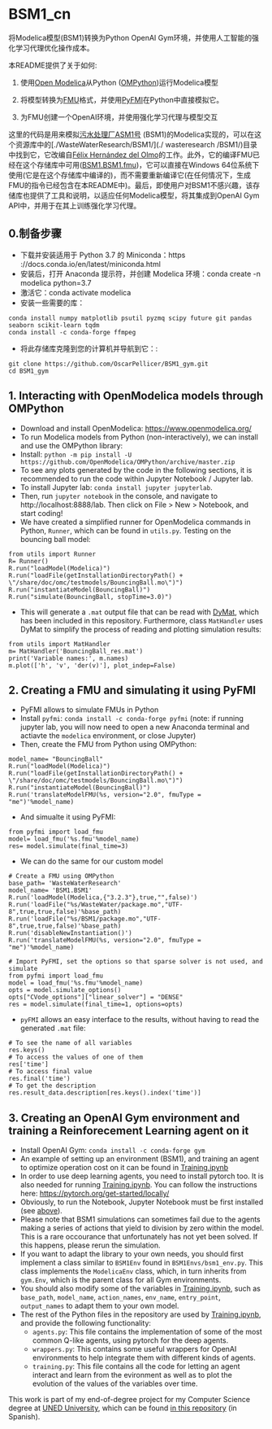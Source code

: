 # BSM1_cn

将Modelica模型(BSM1)转换为Python OpenAI Gym环境，并使用人工智能的强化学习代理优化操作成本。

本README提供了关于如何:

1. 使用[Open Modelica](https://www.openmodelica.org/)从Python ([OMPython](https://github.com/OpenModelica/OMPython))运行Modelica模型

2. 将模型转换为[FMU](https://fmi-standard.org/)格式，并使用[PyFMI](https://github.com/modelon-community/PyFMI)在Python中直接模拟它。

3. 为FMU创建一个OpenAI环境，并使用强化学习代理与模型交互

这里的代码是用来模拟[污水处理厂ASM1号](https://www.iea.lth.se/publications/Reports/LTH-IEA-7229.pdf) (BSM1)的Modelica实现的，可以在这个资源库中的[./WasteWaterResearch/BSM1/](./ wasteresearch /BSM1/)目录中找到它，它改编自[Félix Hernández del Olmo](https://github.com/felixhdelolmo/WasteWaterResearch)的工作。此外，它的编译FMU已经在这个存储库中可用([BSM1.BSM1.fmu](./BSM1.BSM1.fmu))，它可以直接在Windows 64位系统下使用(它是在这个存储库中编译的)，而不需要重新编译它(在任何情况下，生成FMU的指令已经包含在本README中)。最后，即使用户对BSM1不感兴趣，该存储库也提供了工具和说明，以适应任何Modelica模型，将其集成到OpenAI Gym API中，并用于在其上训练强化学习代理。

## 0.制备步骤
 - 下载并安装适用于 Python 3.7 的 Miniconda：https ://docs.conda.io/en/latest/miniconda.html
 - 安装后，打开 Anaconda 提示符，并创建 Modelica 环境：conda create -n modelica python=3.7
 - 激活它：conda activate modelica
 - 安装一些需要的库：
```{bash}
conda install numpy matplotlib psutil pyzmq scipy future git pandas seaborn scikit-learn tqdm
conda install -c conda-forge ffmpeg
```
 - 将此存储库克隆到您的计算机并导航到它：:
```{bash}
git clone https://github.com/OscarPellicer/BSM1_gym.git
cd BSM1_gym
```

## 1. Interacting with OpenModelica models through OMPython
 - Download and install OpenModelica: https://www.openmodelica.org/
 - To run Modelica models from Python (non-interactively), we can install and use the OMPython library:
 - Install: `python -m pip install -U https://github.com/OpenModelica/OMPython/archive/master.zip`
 - To see any plots generated by the code in the following sections, it is recommended to run the code within Jupyter Notebook / Jupyter lab.
 - To install Jupyter lab: `conda install jupyter jupyterlab`.
 - Then, run `jupyter notebook` in the console, and navigate to http://localhost:8888/lab. Then click on File > New > Notebook, and start coding!
 - We have created a simplified runner for OpenModelica commands in Python, `Runner`, which can be found in `utils.py`. Testing on the bouncing ball model:
```{python}
from utils import Runner
R= Runner()
R.run("loadModel(Modelica)")
R.run("loadFile(getInstallationDirectoryPath() + \"/share/doc/omc/testmodels/BouncingBall.mo\")")
R.run("instantiateModel(BouncingBall)")
R.run("simulate(BouncingBall, stopTime=3.0)")
```
 - This will generate a `.mat` output file that can be read with [DyMat](https://github.com/jraedler/DyMat), which has been included in this repository. Furthermore, class `MatHandler` uses DyMat to simplify the process of reading and plotting simulation results:
```{python}
from utils import MatHandler
m= MatHandler('BouncingBall_res.mat')
print('Variable names:', m.names)
m.plot(['h', 'v', 'der(v)'], plot_indep=False)
```
 
## 2.  Creating a FMU and simulating it using PyFMI
 - PyFMI allows to simulate FMUs in Python
 - Install `pyfmi`: `conda install -c conda-forge pyfmi` (note: if running jupyter lab, you will now need to open a new Anaconda terminal and actiavte the `modelica` environment, or close Jupyter)
 - Then, create the FMU from Python using OMPython:
```{python}
model_name= "BouncingBall"
R.run("loadModel(Modelica)")
R.run("loadFile(getInstallationDirectoryPath() + \"/share/doc/omc/testmodels/BouncingBall.mo\")")
R.run("instantiateModel(BouncingBall)")
R.run('translateModelFMU(%s, version="2.0", fmuType = "me")'%model_name)
```
 - And simualte it using PyFMI:
```{python}
from pyfmi import load_fmu
model= load_fmu('%s.fmu'%model_name)
res= model.simulate(final_time=3)
```

- We can do the same for our custom model
```{python}
# Create a FMU using OMPython
base_path= 'WasteWaterResearch'
model_name= 'BSM1.BSM1'
R.run('loadModel(Modelica,{"3.2.3"},true,"",false)')
R.run('loadFile("%s/WasteWater/package.mo","UTF-8",true,true,false)'%base_path)
R.run('loadFile("%s/BSM1/package.mo","UTF-8",true,true,false)'%base_path)
R.run('disableNewInstantiation()')
R.run('translateModelFMU(%s, version="2.0", fmuType = "me")'%model_name)

# Import PyFMI, set the options so that sparse solver is not used, and simulate
from pyfmi import load_fmu
model = load_fmu('%s.fmu'%model_name)
opts = model.simulate_options() 
opts["CVode_options"]["linear_solver"] = "DENSE"
res = model.simulate(final_time=1, options=opts)
```

- `pyFMI` allows an easy interface to the results, without having to read the generated `.mat` file:
```{python}
# To see the name of all variables
res.keys()
# To access the values of one of them
res['time']
# To access final value
res.final('time')
# To get the description
res.result_data.description[res.keys().index('time')]
```

## 3. Creating an OpenAI Gym environment and training a Reinforecement Learning agent on it
 - Install OpenAI Gym: `conda install -c conda-forge gym`
 - An example of setting up an environment (BSM1), and training an agent to optimize operation cost on it can be found in [Training.ipynb](Training.ipynb)
 - In order to use deep learning agents, you need to install pytorch too. It is also needed for running [Training.ipynb](Training.ipynb). You can follow the instructions here: https://pytorch.org/get-started/locally/
 - Obviously, to run the Notebook, Jupyter Notebook must be first installed (see [above](#interacting-with-openmodelica-models-through-ompython)).
 - Please note that BSM1 simulations can sometimes fail due to the agents making a series of actions that yield to division by zero within the model. This is a rare occourance that unfortunately has not yet been solved. If this happens, please rerun the simulation.
 - If you want to adapt the library to your own needs, you should first implement a class similar to `BSM1Env` found in `BSM1Envs/bsm1_env.py`. This class implements the `ModelicaEnv` class, which, in turn inherits from `gym.Env`, which is the parent class for all Gym environments.
 - You should also modify some of the variables in [Training.ipynb](Training.ipynb), such as `base_path`, `model_name`, `action_names`, `env_name`, `entry_point`, `output_names` to adapt them to your own model.
 - The rest of the Python files in the repository are used by [Training.ipynb](Training.ipynb), and provide the following functionality:
   - `agents.py`: This file contains the implementation of some of the most common Q-like agents, using
pytorch for the deep agents.
   - `wrappers.py`: This contains some useful wrappers for OpenAI environments to help integrate them
with different kinds of agents.
   - `training.py`: This file contains all the code for letting an agent interact and learn from the evironment
as well as to plot the evolution of the values of the variables over time.

This work is part of my end-of-degree project for my Computer Science degree at [UNED University](https://www.uned.es/), which can be found [in this repository](https://github.com/OscarPellicer/BSM1_gym/blob/main/TFG%20Oscar%20Jos%C3%A9%20Pellicer%20Valero.pdf) (in Spanish).

